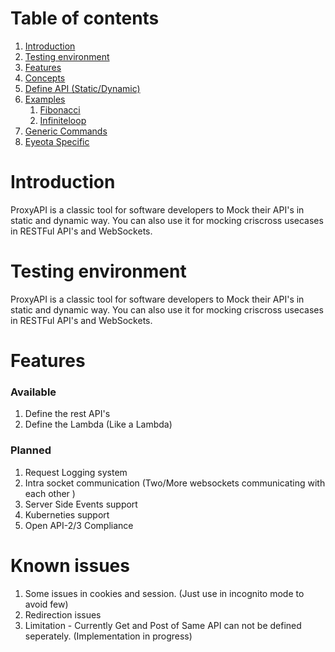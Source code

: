 
# Table of contents
1. [Introduction](#introduction)
2. [Testing environment](#environment)
3. [Features](#features)
3. [Concepts](concepts.md)
4. [Define API (Static/Dynamic)](api.md)
5. [Examples](example.md)
    1. [Fibonacci](fibonacci.md)
    2. [Infiniteloop](infiniteloop.md)
4. [Generic Commands](commands.md)
5. [Eyeota Specific](eyeota.md)

# Introduction <a name="introduction"></a>

ProxyAPI is a classic tool for software developers to Mock their API's in static and dynamic way.
You can also use it for mocking criscross usecases in RESTFul API's and WebSockets.

# Testing environment <a name="environment"></a>

ProxyAPI is a classic tool for software developers to Mock their API's in static and dynamic way.
You can also use it for mocking criscross usecases in RESTFul API's and WebSockets.

# Features

### Available
1. Define the rest API's
2. Define the Lambda (Like a Lambda)
### Planned
1. Request Logging system
2. Intra socket communication (Two/More websockets communicating with each other )
3. Server Side Events support
4. Kuberneties support
5. Open API-2/3 Compliance

# Known issues
1. Some issues in cookies and session. (Just use in incognito mode to avoid few)
2. Redirection issues
3. Limitation - Currently Get and Post of Same API can not be defined seperately. (Implementation in progress)
